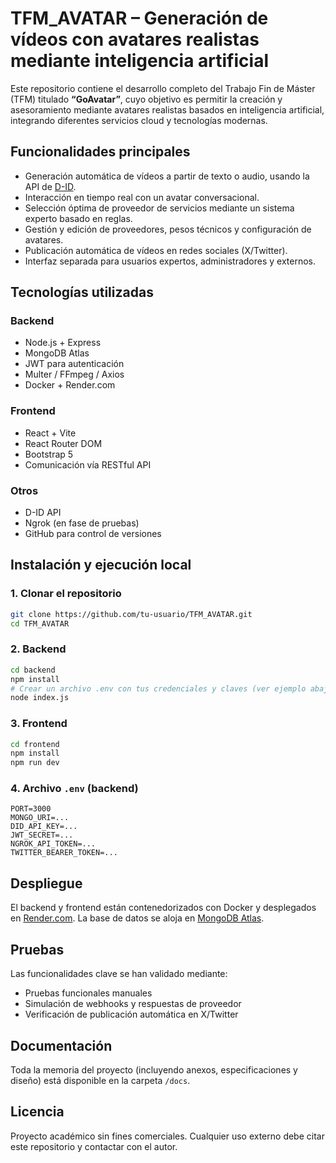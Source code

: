 # TFM_AVATAR – Generación de vídeos con avatares realistas mediante inteligencia artificial

Este repositorio contiene el desarrollo completo del Trabajo Fin de Máster (TFM) titulado **“GoAvatar”**, cuyo objetivo es permitir la creación y asesoramiento mediante avatares realistas basados en inteligencia artificial, integrando diferentes servicios cloud y tecnologías modernas.

## Funcionalidades principales

- Generación automática de vídeos a partir de texto o audio, usando la API de [D-ID](https://www.d-id.com/).
- Interacción en tiempo real con un avatar conversacional.
- Selección óptima de proveedor de servicios mediante un sistema experto basado en reglas.
- Gestión y edición de proveedores, pesos técnicos y configuración de avatares.
- Publicación automática de vídeos en redes sociales (X/Twitter).
- Interfaz separada para usuarios expertos, administradores y externos.

## Tecnologías utilizadas

### Backend
- Node.js + Express
- MongoDB Atlas
- JWT para autenticación
- Multer / FFmpeg / Axios
- Docker + Render.com

### Frontend
- React + Vite
- React Router DOM
- Bootstrap 5
- Comunicación vía RESTful API

### Otros
- D-ID API
- Ngrok (en fase de pruebas)
- GitHub para control de versiones


## Instalación y ejecución local

### 1. Clonar el repositorio

```bash
git clone https://github.com/tu-usuario/TFM_AVATAR.git
cd TFM_AVATAR
```

### 2. Backend

```bash
cd backend
npm install
# Crear un archivo .env con tus credenciales y claves (ver ejemplo abajo)
node index.js
```

### 3. Frontend

```bash
cd frontend
npm install
npm run dev
```

### 4. Archivo `.env` (backend)

```env
PORT=3000
MONGO_URI=...
DID_API_KEY=...
JWT_SECRET=...
NGROK_API_TOKEN=...
TWITTER_BEARER_TOKEN=...
```

## Despliegue

El backend y frontend están contenedorizados con Docker y desplegados en [Render.com](https://render.com). La base de datos se aloja en [MongoDB Atlas](https://cloud.mongodb.com/).

## Pruebas

Las funcionalidades clave se han validado mediante:
- Pruebas funcionales manuales
- Simulación de webhooks y respuestas de proveedor
- Verificación de publicación automática en X/Twitter

## Documentación

Toda la memoria del proyecto (incluyendo anexos, especificaciones y diseño) está disponible en la carpeta `/docs`.

## Licencia

Proyecto académico sin fines comerciales. Cualquier uso externo debe citar este repositorio y contactar con el autor.
